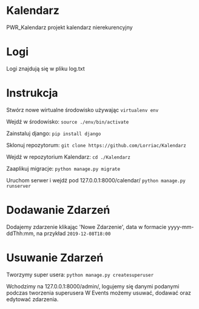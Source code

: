 # Kalendarz
PWR_Kalendarz projekt kalendarz nierekurencyjny

# Logi
Logi znajdują się w pliku log.txt

# Instrukcja
Stwórz nowe wirtualne środowisko używając 
`virtualenv env`

Wejdź w środowisko:
`source ./env/bin/activate`

Zainstaluj django:
`pip install django`

Sklonuj repozytorum:
`git clone https://github.com/Lorriac/Kalendarz`

Wejdź w repozytorium Kalendarz:
`cd ./Kalendarz`

Zaaplikuj migracje:
`python manage.py migrate`

Uruchom serwer i wejdź pod 127.0.0.1:8000/calendar/
`python manage.py runserver`

# Dodawanie Zdarzeń
Dodajemy zdarzenie klikając 'Nowe Zdarzenie', data w formacie yyyy-mm-ddThh:mm, na przykład `2019-12-08T18:00`

# Usuwanie Zdarzeń 
Tworzymy super usera:
`python manage.py createsuperuser`

Wchodzimy na 127.0.0.1:8000/admin/, logujemy się danymi podanymi podczas tworzenia superusera
W Events możemy usuwać, dodawać oraz edytować zdarzenia.


